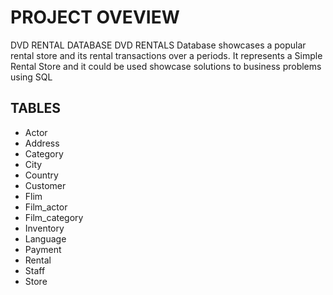 # PROJECT OVEVIEW
 DVD RENTAL DATABASE
 DVD RENTALS Database showcases a popular rental store and its rental transactions over a periods. It represents a Simple Rental Store and it could be used showcase solutions to business problems using SQL

## TABLES
- Actor
- Address
- Category
- City
- Country
- Customer
- Flim
- Film_actor
- Film_category
- Inventory
- Language
- Payment
- Rental
- Staff
- Store